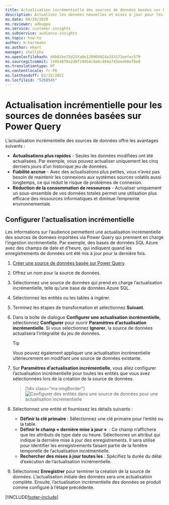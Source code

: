 ```yaml
---
title: Actualisation incrémentielle des sources de données basées sur Power Query
description: Actualisez les données nouvelles et mises à jour pour les sources de données volumineuses basées sur Power Query.
ms.date: 09/28/2020
ms.reviewer: adkuppa
ms.service: customer-insights
ms.subservice: audience-insights
ms.topic: how-to
author: m-hartmann
ms.author: mhart
manager: shellyha
ms.openlocfilehash: d4b01be75d25fa0e120904924a193171eefec579
ms.sourcegitcommit: 139548f8a2d0f24d54c4a6c404a743eeeb8ef8e0
ms.translationtype: HT
ms.contentlocale: fr-FR
ms.lasthandoff: 02/15/2021
ms.locfileid: "5268545"
---
```

# <a name="incremental-refresh-for-data-sources-based-on-power-query"></a>Actualisation incrémentielle pour les sources de données basées sur Power Query

L’actualisation incrémentielle des sources de données offre les avantages suivants :

- **Actualisations plus rapides** - Seules les données modifiées ont été actualisées. Par exemple, vous pouvez actualiser uniquement les cinq derniers jours d’un historique jeu de données.
- **Fiabilité accrue** - Avec des actualisations plus petites, vous n’avez pas besoin de maintenir les connexions aux systèmes sources volatils aussi longtemps, ce qui réduit le risque de problèmes de connexion.
- **Réduction de la consommation de ressources** - Actualiser uniquement un sous-ensemble de vos données totales permet une utilisation plus efficace des ressources informatiques et diminue l’empreinte environnementale.

## <a name="configure-incremental-refresh"></a>Configurer l’actualisation incrémentielle

Les informations sur l’audience permettent une actualisation incrémentielle des sources de données importées via Power Query qui prennent en charge l’ingestion incrémentielle. Par exemple, des bases de données SQL Azure avec des champs de date et d’heure, qui indiquent quand les enregistrements de données ont été mis à jour pour la dernière fois.

1. [Créer une source de données basée sur Power Query](connect-power-query.md).

1. Offrez un nom pour la source de données.

1. Sélectionnez une source de données qui prend en charge l’actualisation incrémentielle, telle qu’une base de données Azure SQL.

1. Sélectionnez les entités ou les tables à ingérer.

1. Terminez les étapes de transformation et sélectionnez **Suivant**.

1. Dans la boîte de dialogue **Configurer une actualisation incrémentielle**, sélectionnez **Configurer** pour ouvrir **Paramètres d’actualisation incrémentielle**. Si vous sélectionnez **Ignorer**, la source de données actualisera l’intégralité du jeu de données.
   > [!TIP]
   > Vous pouvez également appliquer une actualisation incrémentielle ultérieurement en modifiant une source de données existante.

1. Sur **Paramètres d’actualisation incrémentielle**, vous allez configurer l’actualisation incrémentielle pour toutes les entités que vous avez sélectionnées lors de la création de la source de données.

   > [!div class="mx-imgBorder"]
   > ![Configurer des entités dans une source de données pour une actualisation incrémentielle](media/incremental-refresh-settings.png "Configurer des entités dans une source de données pour une actualisation incrémentielle")

1. Sélectionnez une entité et fournissez les détails suivants :

   - **Définir la clé primaire** : Sélectionnez une clé primaire pour l’entité ou la table.
   - **Définir le champ « dernière mise à jour »**  : Ce champ n’affichera que les attributs de type date ou heure. Sélectionnez un attribut qui indique la dernière mise à jour des enregistrements. Il sera utilisé pour identifier les enregistrements faisant partie de la fenêtre temporelle de l’actualisation incrémentielle.
   - **Rechercher des mises à jour toutes les** : Spécifiez la durée du délai d’exécution de l’actualisation incrémentielle.

1. Sélectionnez **Enregistrer** pour terminer la création de la source de données. L’actualisation initiale des données sera une actualisation complète. Ensuite, l’actualisation incrémentielle des données se produit comme configuré à l’étape précédente.


[!INCLUDE[footer-include](../includes/footer-banner.md)]